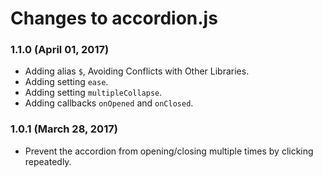 # Changes to accordion.js

### 1.1.0 (April 01, 2017)

* Adding alias `$`, Avoiding Conflicts with Other Libraries.
* Adding setting `ease`.
* Adding setting `multipleCollapse`.
* Adding callbacks `onOpened` and `onClosed`.

### 1.0.1 (March 28, 2017)

* Prevent the accordion from opening/closing multiple times by clicking repeatedly.